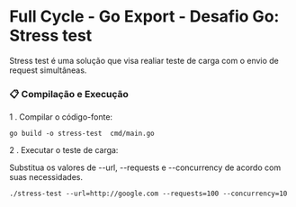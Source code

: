 # Full Cycle - Go Export - Desafio Go: Stress test

Stress test é uma solução que visa realiar teste de carga com o envio de request simultâneas.

### 📋 Compilação e Execução


1 . Compilar o código-fonte: 
```
go build -o stress-test  cmd/main.go 
```
2 . Executar o teste de carga:

Substitua os valores de --url, --requests e --concurrency de acordo com suas necessidades.

```
./stress-test --url=http://google.com --requests=100 --concurrency=10
```




